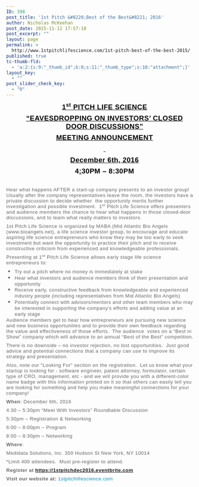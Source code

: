 ```yaml
---
ID: 398
post_title: '1st Pitch &#8220;Best of the Best&#8221; 2016'
author: Nicholas McKeehan
post_date: 2015-11-12 17:57:10
post_excerpt: ""
layout: page
permalink: >
  http://www.1stpitchlifescience.com/1st-pitch-best-of-the-best-2015/
published: true
tc-thumb-fld:
  - 'a:2:{s:9:"_thumb_id";b:0;s:11:"_thumb_type";s:10:"attachment";}'
layout_key:
  - ""
post_slider_check_key:
  - "0"
---
```

<p style="font-size: 13.2px; line-height: normal; margin: 0px 0px 0px 0.25in; padding: 0px 0px 8px; color: #666666; letter-spacing: 0.5px; text-align: center;"><span style="color: #000000;"><a style="color: #000000;" href="https://1stpitchdec2016.eventbrite.com"><span style="font-weight: bold;"><span style="font-size: 14pt; font-family: Calibri, sans-serif;">1<span style="font-size: 14px; line-height: 0; position: relative; vertical-align: baseline; top: -0.5em;">st</span> PITCH LIFE SCIENCE</span></span></a></span></p>
<p style="font-size: 13.2px; line-height: normal; margin: 0px 0px 0px 0.25in; padding: 0px 0px 8px; color: #666666; letter-spacing: 0.5px; text-align: center;"><span style="color: #000000;"><a style="color: #000000;" href="https://1stpitchdec2015.eventbrite.com"><span style="font-weight: bold;"><span style="font-size: 14pt; font-family: Calibri, sans-serif;">“EAVESDROPPING ON INVESTORS’ CLOSED DOOR DISCUSSIONS”</span></span></a></span></p>
<p style="font-size: 13.2px; line-height: normal; margin: 0px 0px 0px 0.25in; padding: 0px 0px 8px; color: #666666; letter-spacing: 0.5px; text-align: center;"><span style="color: #000000;"><a style="color: #000000;" href="https://1stpitchdec2015.eventbrite.com"><span style="font-weight: bold;"><span style="font-size: 14pt; font-family: Calibri, sans-serif;">MEETING ANNOUNCEMENT</span></span></a></span></p>
<p style="font-size: 13.2px; line-height: normal; margin: 0px 0px 0px 0.25in; padding: 0px 0px 8px; color: #666666; letter-spacing: 0.5px; text-align: center;"><span style="color: #000000;"><a style="color: #000000;" href="https://1stpitchdec2015.eventbrite.com"><span style="font-weight: bold;"><span style="font-size: 14pt; font-family: Calibri, sans-serif;"> </span></span></a></span></p>
<p style="font-size: 13.2px; line-height: normal; margin: 0px 0px 0px 0.25in; padding: 0px 0px 8px; color: #666666; letter-spacing: 0.5px; text-align: center;"><span style="font-weight: bold; color: #000000;"><span style="font-size: 14pt; font-family: Calibri, sans-serif;"><a style="color: #000000;" href="https://1stpitchdec2016.eventbrite.com">December 6th, 2016</a></span></span></p>
<p style="font-size: 13.2px; line-height: normal; margin: 0px 0px 0px 0.25in; padding: 0px 0px 8px; color: #666666; letter-spacing: 0.5px; text-align: center;"><span style="font-weight: bold; color: #000000;"><span style="font-size: 14pt; font-family: Calibri, sans-serif;">4<a style="color: #000000;" href="https://1stpitchdec2015.eventbrite.com">:</a>30PM – 8:30PM</span></span></p>
<p style="font-size: 13.2px; line-height: normal; padding: 0px 0px 8px; color: #666666; letter-spacing: 0.5px; margin: 0px;"><span style="font-family: Calibri, sans-serif;"> </span></p>
<p style="font-size: 13.2px; line-height: normal; padding: 0px 0px 8px; color: #666666; letter-spacing: 0.5px; margin: 0px;"><span style="font-family: Calibri, sans-serif;">Hear what happens AFTER a start-up company presents to an investor group! Usually after the company representatives leave the room, the investors have a private discussion to decide whether  the opportunity merits further investigation and possible investment.  1<span style="font-size: 9.9px; line-height: 0; position: relative; vertical-align: baseline; top: -0.5em;">st</span> Pitch Life Science offers presenters and audience members the chance to hear what happens in those closed-door discussions, and to learn what really matters to investors.</span></p>
<p style="font-size: 13.2px; line-height: normal; padding: 0px 0px 8px; color: #666666; letter-spacing: 0.5px; margin: 0px;"><span style="font-family: Calibri, sans-serif;">1st Pitch Life Science is organized by MABA (Mid Atlantic Bio Angels (www.bioangels.net), a life science investor group, to encourage and educate aspiring life science entrepreneurs who know they may be too early to seek investment but want the opportunity to practice their pitch and to receive constructive criticism from experienced and knowledgeable professionals.</span></p>
<p style="font-size: 13.2px; line-height: normal; padding: 0px 0px 8px; color: #666666; letter-spacing: 0.5px; margin: 0px;"><span style="font-family: Calibri, sans-serif;">Presenting at 1<span style="font-size: 9.9px; line-height: 0; position: relative; vertical-align: baseline; top: -0.5em;">st</span> Pitch Life Science allows early stage life science entrepreneurs to:</span></p>

<ul style="color: #666666; font-family: 'Helvetica Neue', Helvetica, Arial, sans-serif; font-size: 13.2px; letter-spacing: 0.5px; line-height: 15.84px; margin: 0px;">
	<li><span style="font-family: Calibri, sans-serif; font-size: small;">Try out a pitch where no money is immediately at stake</span></li>
	<li><span style="font-family: Calibri, sans-serif; font-size: small;">Hear what investors and audience members think of their presentation and opportunity</span></li>
	<li><span style="font-family: Calibri, sans-serif; font-size: small;">Receive early, constructive feedback from knowledgeable and experienced industry people (including representatives from Mid Atlantic Bio Angels)</span></li>
	<li><span style="font-family: Calibri, sans-serif; font-size: small;">Potentially connect with advisors/mentors and other team members who may be interested in supporting the company’s efforts and adding value at an early stage</span></li>
</ul>
<p style="font-size: 13.2px; line-height: normal; padding: 0px 0px 8px; color: #666666; letter-spacing: 0.5px; margin: 0px;"><span style="font-family: Calibri, sans-serif;">Audience members get to hear how entrepreneurs are pursuing new science and new business opportunities and to provide their own feedback regarding the value and effectiveness of those efforts.  The audience  votes on a “Best in Show” company which will advance to an annual “Best of the Best” competition.</span></p>
<p style="font-size: 13.2px; line-height: normal; padding: 0px 0px 8px; color: #666666; letter-spacing: 0.5px; margin: 0px;"><span style="font-family: Calibri, sans-serif;">There is no downside – no investor rejection, no lost opportunities.  Just good advice and potential connections that a company can use to improve its strategy and presentation.</span></p>
<p style="font-size: 13.2px; line-height: normal; padding: 0px 0px 8px; color: #666666; letter-spacing: 0.5px; margin: 0px;"><span style="font-family: Calibri, sans-serif;">Also, note our "Looking For" section on the registration.  Let us know what your startup is looking for - software engineer, patent attorney, formulator, certain type of CRO, management, etc - and we will provide you with a different-color name badge with this information printed on it so that others can easily tell you are looking for something and help you make meaningful connections for your company!</span></p>
<p style="font-size: 13.2px; line-height: normal; padding: 0px 0px 8px; color: #666666; letter-spacing: 0.5px; margin: 0px;"><span style="font-weight: bold;"><span style="font-family: Calibri, sans-serif;">When</span></span><span style="font-family: Calibri, sans-serif;">: December 6th, 2016</span><span style="font-family: Calibri, sans-serif;">        </span></p>
<p style="font-size: 13.2px; line-height: normal; padding: 0px 0px 8px; color: #666666; letter-spacing: 0.5px; margin: 0px;"><span style="font-family: Calibri, sans-serif; font-size: 13.2px; font-weight: inherit;">4:30 – 5:30pm “Meet With Investors” Roundtable Discussion     </span></p>
<p style="font-size: 13.2px; line-height: normal; padding: 0px 0px 8px; color: #666666; letter-spacing: 0.5px; margin: 0px;"><span style="font-family: Calibri, sans-serif; font-size: 13.2px; font-weight: inherit;">5:30pm – Registration &amp; Networking                          </span></p>
<p style="font-size: 13.2px; line-height: normal; padding: 0px 0px 8px; color: #666666; letter-spacing: 0.5px; margin: 0px;"><span style="font-family: Calibri, sans-serif; font-size: 13.2px; font-weight: inherit;">6:00 – 8:00pm – Program</span></p>
<p style="font-size: 13.2px; line-height: normal; padding: 0px 0px 8px; color: #666666; letter-spacing: 0.5px; margin: 0px;"><span style="font-family: Calibri, sans-serif;">8:00 – 8:30pm – Networking</span></p>
<p style="font-size: 13.2px; line-height: normal; padding: 0px 0px 8px; color: #666666; letter-spacing: 0.5px; margin: 0px;"><span style="font-weight: bold;"><span style="font-family: Calibri, sans-serif;">Where</span></span><span style="font-family: Calibri, sans-serif;">:</span></p>
<p style="font-size: 13.2px; line-height: normal; padding: 0px 0px 8px; color: #666666; letter-spacing: 0.5px; margin: 0px;"><span style="font-family: Calibri, sans-serif; font-size: 13.2px; font-weight: inherit;">Medidata Solutions, Inc.
350 Hudson St
New York, NY 10014</span></p>
<p style="font-size: 13.2px; line-height: normal; padding: 0px 0px 8px; color: #666666; letter-spacing: 0.5px; margin: 0px;"><span style="font-family: Calibri, sans-serif; font-size: 13.2px; font-weight: inherit;">*Limit 400 attendees.  Must pre-register to attend.</span></p>
<p style="font-size: 13.2px; line-height: normal; padding: 0px 0px 8px; color: #666666; letter-spacing: 0.5px; margin: 0px;"><span style="font-weight: bold;"><span style="font-family: Calibri, sans-serif;">Register at <a href="https://1stpitchdec2016.eventbrite.com">https://1stpitchdec2016.eventbrite.com</a></span></span></p>
<p style="font-size: 13.2px; line-height: normal; padding: 0px 0px 8px; color: #666666; letter-spacing: 0.5px; margin: 0px;"><span style="font-family: Calibri, sans-serif;"><span style="font-weight: bold;">Visit our website at: </span><a style="color: #0f90ba; text-decoration: none;" href="http://www.1stpitchlifescience.com/" target="_blank" rel="nofollow">1stpitchlifescience.com</a></span></p>